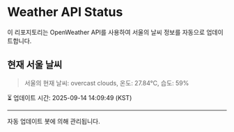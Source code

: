 
# Weather API Status

이 리포지토리는 OpenWeather API를 사용하여 서울의 날씨 정보를 자동으로 업데이트합니다.

## 현재 서울 날씨
> 서울의 현재 날씨: overcast clouds, 온도: 27.84°C, 습도: 59%

⏳ 업데이트 시간: 2025-09-14 14:09:49 (KST)

---
자동 업데이트 봇에 의해 관리됩니다.
